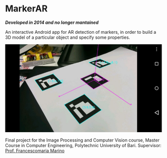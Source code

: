 # MarkerAR

**_Developed in 2014 and no longer mantained_**

An interactive Android app for AR detection of markers, in order to build a 3D model of a particular object and specify some properties.

![GitHub Logo](/extras/screenshot.jpg)

Final project for the Image Processing and Computer Vision course, Master Course in Computer Engineering, Polytechnic University of Bari. Supervisor: [Prof. Francescomaria Marino](http://dee.poliba.it/dee-web/marinoweb/home.html)